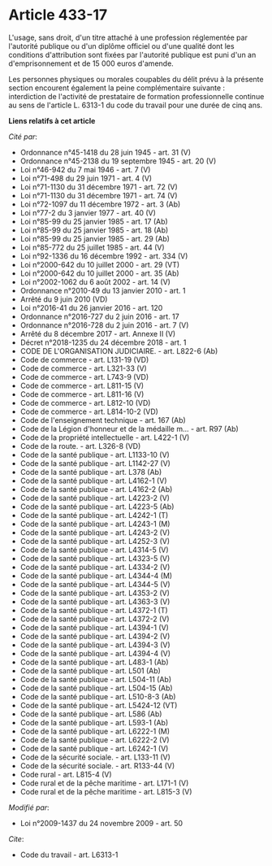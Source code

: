 # Article 433-17

L'usage, sans droit, d'un titre attaché à une profession réglementée par l'autorité publique ou d'un diplôme officiel ou
d'une qualité dont les conditions d'attribution sont fixées par l'autorité publique est puni d'un an d'emprisonnement et de
15 000 euros d'amende. 

Les personnes physiques ou morales coupables du délit prévu à la présente section encourent également la peine complémentaire
suivante : interdiction de l'activité de prestataire de formation professionnelle continue au sens de l'article L. 6313-1 du
code du travail pour une durée de cinq ans.

**Liens relatifs à cet article**

_Cité par_:

  - Ordonnance n°45-1418 du 28 juin 1945 - art. 31 (V)
  - Ordonnance n°45-2138 du 19 septembre 1945 - art. 20 (V)
  - Loi n°46-942 du 7 mai 1946 - art. 7 (V)
  - Loi n°71-498 du 29 juin 1971 - art. 4 (V)
  - Loi n°71-1130 du 31 décembre 1971 - art. 72 (V)
  - Loi n°71-1130 du 31 décembre 1971 - art. 74 (V)
  - Loi n°72-1097 du 11 décembre 1972 - art. 3 (Ab)
  - Loi n°77-2 du 3 janvier 1977 - art. 40 (V)
  - Loi n°85-99 du 25 janvier 1985 - art. 17 (Ab)
  - Loi n°85-99 du 25 janvier 1985 - art. 18 (Ab)
  - Loi n°85-99 du 25 janvier 1985 - art. 29 (Ab)
  - Loi n°85-772 du 25 juillet 1985 - art. 44 (V)
  - Loi n°92-1336 du 16 décembre 1992 - art. 334 (V)
  - Loi n°2000-642 du 10 juillet 2000 - art. 29 (VT)
  - Loi n°2000-642 du 10 juillet 2000 - art. 35 (Ab)
  - Loi n°2002-1062 du 6 août 2002 - art. 14 (V)
  - Ordonnance n°2010-49 du 13 janvier 2010 - art. 1
  - Arrêté du 9 juin 2010 (VD)
  - Loi n°2016-41 du 26 janvier 2016 - art. 120
  - Ordonnance n°2016-727 du 2 juin 2016 - art. 17
  - Ordonnance n°2016-728 du 2 juin 2016 - art. 7 (V)
  - Arrêté du 8 décembre 2017 - art. Annexe II (V)
  - Décret n°2018-1235 du 24 décembre 2018 - art. 1
  - CODE DE L'ORGANISATION JUDICIAIRE. - art. L822-6 (Ab)
  - Code de commerce - art. L131-19 (VD)
  - Code de commerce - art. L321-33 (V)
  - Code de commerce - art. L743-9 (VD)
  - Code de commerce - art. L811-15 (V)
  - Code de commerce - art. L811-16 (V)
  - Code de commerce - art. L812-10 (VD)
  - Code de commerce - art. L814-10-2 (VD)
  - Code de l'enseignement technique - art. 167 (Ab)
  - Code de la Légion d'honneur et de la médaille m... - art. R97 (Ab)
  - Code de la propriété intellectuelle - art. L422-1 (V)
  - Code de la route. - art. L326-8 (VD)
  - Code de la santé publique - art. L1133-10 (V)
  - Code de la santé publique - art. L1142-27 (V)
  - Code de la santé publique - art. L378 (Ab)
  - Code de la santé publique - art. L4162-1 (V)
  - Code de la santé publique - art. L4162-2 (Ab)
  - Code de la santé publique - art. L4223-2 (V)
  - Code de la santé publique - art. L4223-5 (Ab)
  - Code de la santé publique - art. L4242-1 (T)
  - Code de la santé publique - art. L4243-1 (M)
  - Code de la santé publique - art. L4243-2 (V)
  - Code de la santé publique - art. L4252-3 (V)
  - Code de la santé publique - art. L4314-5 (V)
  - Code de la santé publique - art. L4323-5 (V)
  - Code de la santé publique - art. L4334-2 (V)
  - Code de la santé publique - art. L4344-4 (M)
  - Code de la santé publique - art. L4344-5 (V)
  - Code de la santé publique - art. L4353-2 (V)
  - Code de la santé publique - art. L4363-3 (V)
  - Code de la santé publique - art. L4372-1 (T)
  - Code de la santé publique - art. L4372-2 (V)
  - Code de la santé publique - art. L4394-1 (V)
  - Code de la santé publique - art. L4394-2 (V)
  - Code de la santé publique - art. L4394-3 (V)
  - Code de la santé publique - art. L4394-4 (V)
  - Code de la santé publique - art. L483-1 (Ab)
  - Code de la santé publique - art. L501 (Ab)
  - Code de la santé publique - art. L504-11 (Ab)
  - Code de la santé publique - art. L504-15 (Ab)
  - Code de la santé publique - art. L510-8-3 (Ab)
  - Code de la santé publique - art. L5424-12 (VT)
  - Code de la santé publique - art. L586 (Ab)
  - Code de la santé publique - art. L593-1 (Ab)
  - Code de la santé publique - art. L6222-1 (M)
  - Code de la santé publique - art. L6222-2 (V)
  - Code de la santé publique - art. L6242-1 (V)
  - Code de la sécurité sociale. - art. L133-11 (V)
  - Code de la sécurité sociale. - art. R133-44 (V)
  - Code rural - art. L815-4 (V)
  - Code rural et de la pêche maritime - art. L171-1 (V)
  - Code rural et de la pêche maritime - art. L815-3 (V)

_Modifié par_:

  - Loi n°2009-1437 du 24 novembre 2009 - art. 50

_Cite_:

  - Code du travail - art. L6313-1

